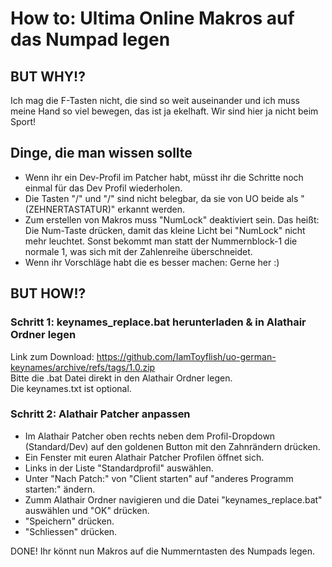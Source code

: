 # How to: Ultima Online Makros auf das Numpad legen


## BUT WHY!?


Ich mag die F-Tasten nicht, die sind so weit auseinander und ich muss meine Hand so viel bewegen, das ist ja ekelhaft. Wir sind hier ja nicht beim Sport! 

## Dinge, die man wissen sollte

- Wenn ihr ein Dev-Profil im Patcher habt, müsst ihr die Schritte noch einmal für das Dev Profil wiederholen.
- Die Tasten "/" und "/" sind nicht belegbar, da sie von UO beide als " (ZEHNERTASTATUR)" erkannt werden.
- Zum erstellen von Makros muss "NumLock" deaktiviert sein. Das heißt: Die Num-Taste drücken, damit das kleine Licht bei "NumLock" nicht mehr leuchtet. Sonst bekommt man statt der Nummernblock-1 die normale 1, was sich mit der Zahlenreihe überschneidet.
- Wenn ihr Vorschläge habt die es besser machen: Gerne her :)

## BUT HOW!?

### Schritt 1: keynames_replace.bat herunterladen & in Alathair Ordner legen

Link zum Download: https://github.com/IamToyflish/uo-german-keynames/archive/refs/tags/1.0.zip  
Bitte die .bat Datei direkt in den Alathair Ordner legen.  
Die keynames.txt ist optional.  

### Schritt 2: Alathair Patcher anpassen

- Im Alathair Patcher oben rechts neben dem Profil-Dropdown (Standard/Dev) auf den goldenen Button mit den Zahnrändern drücken.  
- Ein Fenster mit euren Alathair Patcher Profilen öffnet sich.  
- Links in der Liste "Standardprofil" auswählen.   
- Unter "Nach Patch:" von "Client starten" auf "anderes Programm starten:" ändern.  
- Zumm Alathair Ordner navigieren und die Datei "keynames_replace.bat" auswählen und "OK" drücken.  
- "Speichern" drücken.  
- "Schliessen" drücken.  
  
DONE! Ihr könnt nun Makros auf die Nummerntasten des Numpads legen.  
  
